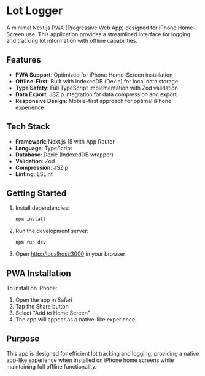 # Lot Logger

A minimal Next.js PWA (Progressive Web App) designed for iPhone Home-Screen use. This application provides a streamlined interface for logging and tracking lot information with offline capabilities.

## Features

- **PWA Support**: Optimized for iPhone Home-Screen installation
- **Offline-First**: Built with IndexedDB (Dexie) for local data storage
- **Type Safety**: Full TypeScript implementation with Zod validation
- **Data Export**: JSZip integration for data compression and export
- **Responsive Design**: Mobile-first approach for optimal iPhone experience

## Tech Stack

- **Framework**: Next.js 15 with App Router
- **Language**: TypeScript
- **Database**: Dexie (IndexedDB wrapper)
- **Validation**: Zod
- **Compression**: JSZip
- **Linting**: ESLint

## Getting Started

1. Install dependencies:
   ```bash
   npm install
   ```

2. Run the development server:
   ```bash
   npm run dev
   ```

3. Open [http://localhost:3000](http://localhost:3000) in your browser

## PWA Installation

To install on iPhone:
1. Open the app in Safari
2. Tap the Share button
3. Select "Add to Home Screen"
4. The app will appear as a native-like experience

## Purpose

This app is designed for efficient lot tracking and logging, providing a native app-like experience when installed on iPhone home screens while maintaining full offline functionality.
